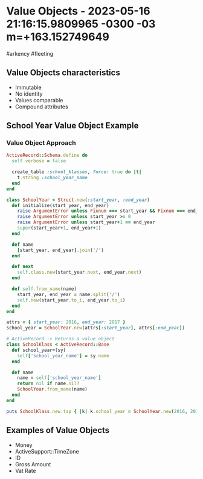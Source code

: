 # Value Objects - 2023-05-16 21:16:15.9809965 -0300 -03 m=+163.152749649

#arkency
#fleeting

## Value Objects characteristics

*   Immutable
*   No identity
*   Values comparable
*   Compound attributes

## School Year Value Object Example

### Value Object Approach

```ruby
ActiveRecord::Schema.define do
  self.verbose = false

  create_table :school_klasses, force: true do |t|
    t.string :school_year_name
  end
end

class SchoolYear < Struct.new(:start_year, :end_year)
  def initialize(start_year, end_year)
    raise ArgumentError unless Fixnum === start_year && Fixnum === end_year
    raise ArgumentError unless start_year >= 0
    raise ArgumentError unless start_year+1 == end_year
    super(start_year+1, end_year+1)
  end

  def name
    [start_year, end_year].join('/')
  end

  def next
    self.class.new(start_year.next, end_year.next)
  end

  def self.from_name(name)
    start_year, end_year = name.split('/')
    self.new(start_year.to_i, end_year.to_i)
  end
end

attrs = { start_year: 2016, end_year: 2017 }
school_year = SchoolYear.new(attrs[:start_year], attrs[:end_year])

# ActiveRecord -> Returns a value object
class SchoolKlass < ActiveRecord::Base
  def school_year=(sy)
    self['school_year_name'] = sy.name
  end

  def name
    name = self['school_year_name']
    return nil if name.nil?
    SchoolYear.from_name(name)
  end
end

puts SchoolKlass.new.tap { |k| k.school_year = SchoolYear.new(2016, 2017) }.name
```

## Examples of Value Objects

*   Money
*   ActiveSupport::TimeZone
*   ID
*   Gross Amount
*   Vat Rate




